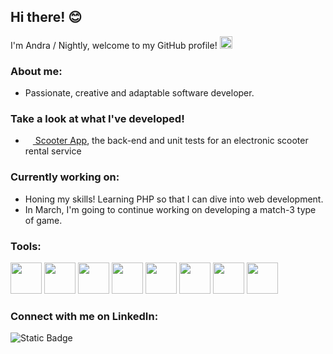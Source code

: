 ## Hi there! 😊

I'm Andra / Nightly, welcome to my GitHub profile! <img src="https://raw.githubusercontent.com/MartinHeinz/MartinHeinz/master/wave.gif" width="20px" height="20px">

### About me:

- Passionate, creative and adaptable software developer.

### Take a look at what I've developed!

- <a href="https://github.com/NightlyWolfx/scooter-app/"><img src="https://em-content.zobj.net/source/microsoft/74/scooter_1f6f4.png" width="12px" height="12px"> Scooter App</a>, the back-end and unit tests for an electronic scooter rental service

### Currently working on:

- Honing my skills! Learning PHP so that I can dive into web development.
- In March, I'm going to continue working on developing a match-3 type of game.

### Tools:
<img src="https://static-00.iconduck.com/assets.00/c-sharp-c-icon-456x512-9sej0lrz.png" width="50px" height="50px"> <img src="https://cdn.icon-icons.com/icons2/2389/PNG/512/dot_net_logo_icon_145329.png" width="50px" height="50px"> <img src="https://creazilla-store.fra1.digitaloceanspaces.com/icons/3256505/file-type-css-icon-md.png" width="50px" height="50px"> <img src="https://cdn.icon-icons.com/icons2/2107/PNG/512/file_type_html_icon_130541.png" width="50px" height="50px"> <img src="https://cdn.worldvectorlogo.com/logos/javascript-1.svg" width="50px" height="50px"> <img src="https://cdn.icon-icons.com/icons2/2415/PNG/512/typescript_original_logo_icon_146317.png" width="50px" height="50px"> <img src="https://upload.wikimedia.org/wikipedia/commons/thumb/5/59/Visual_Studio_Icon_2019.svg/2060px-Visual_Studio_Icon_2019.svg.png" width="50px" height="50px"> <img src="https://upload.wikimedia.org/wikipedia/commons/thumb/9/9a/Visual_Studio_Code_1.35_icon.svg/2048px-Visual_Studio_Code_1.35_icon.svg.png" width="50px" height="50px">

### Connect with me on LinkedIn:

![Static Badge](https://img.shields.io/badge/Linked-In-blue?link=www.linkedin.com%2Fin%2Fandranoradavidone)
